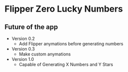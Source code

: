 # Flipper Zero Lucky Numbers

## Future of the app
* Version 0.2
  * Add Flipper anymations before generating numbers
* Version 0.3
  * Make custom anymations
* Version 1.0
   * Capable of Generating X Numbers and Y Stars
